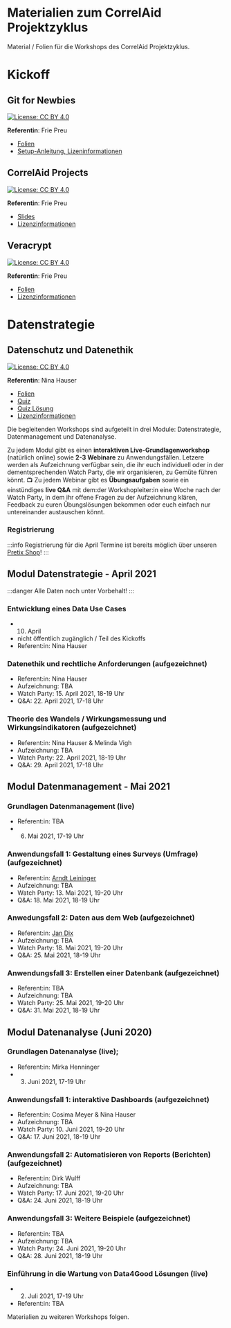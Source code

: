 # Materialien zum CorrelAid Projektzyklus
Material / Folien für die Workshops des CorrelAid Projektzyklus.
# Kickoff 
## Git for Newbies
 [![License: CC BY 4.0](https://img.shields.io/badge/License-CC%20BY%204.0-lightgrey.svg)](https://creativecommons.org/licenses/by/4.0/)

**Referentin**: Frie Preu

- [Folien](https://projektzyklus.correlaid.org/00_kickoff-git-for-newbies/index.html)
- [Setup-Anleitung, Lizeninformationen](https://projektzyklus.correlaid.org/00_kickoff-git-for-newbies)

## CorrelAid Projects

[![License: CC BY 4.0](https://img.shields.io/badge/License-CC%20BY%204.0-lightgrey.svg)](https://creativecommons.org/licenses/by/4.0/)

**Referentin**: Frie Preu

- [Slides](https://projektzyklus.correlaid.org/01_kickoff-correlaid-projects/correlaid-projects.pdf)
- [Lizenzinformationen](https://projektzyklus.correlaid.org/01_kickoff-correlaid-projects/)


## Veracrypt
[![License: CC BY 4.0](https://img.shields.io/badge/License-CC%20BY%204.0-lightgrey.svg)](https://creativecommons.org/licenses/by/4.0/)

**Referentin**: Frie Preu


- [Folien](https://projektzyklus.correlaid.org/00_kickoff-datensicherheit-veracrypt/index.html)
- [Lizenzinformationen](https://projektzyklus.correlaid.org/00_kickoff-datensicherheit-veracrypt/)

# Datenstrategie
## Datenschutz und Datenethik
[![License: CC BY 4.0](https://img.shields.io/badge/License-CC%20BY%204.0-lightgrey.svg)](https://creativecommons.org/licenses/by/4.0/)

**Referentin**: Nina Hauser

- [Folien](https://projektzyklus.correlaid.org/03_strategie-datenschutz-datenethik/datenschutz_und_datenethik.pdf)
- [Quiz](https://projektzyklus.correlaid.org/03_strategie-datenschutz-datenethik/datenschutz_und_datenethik_quiz.pdf)
- [Quiz Lösung](https://projektzyklus.correlaid.org/03_strategie-datenschutz-datenethik/datenschutz_und_datenethik_quiz.pdf)
- [Lizenzinformationen](https://projektzyklus.correlaid.org/03_strategie-datenschutz-datenethik/)





Die begleitenden Workshops sind aufgeteilt in drei Module: Datenstrategie, Datenmanagement und Datenanalyse.

Zu jedem Modul gibt es einen **interaktiven Live-Grundlagenworkshop** (natürlich online) sowie **2-3 Webinare** zu Anwendungsfällen. Letzere werden als Aufzeichnung verfügbar sein, die ihr euch individuell oder in der dementsprechenden Watch Party, die wir organisieren, zu Gemüte führen könnt. :tv:
Zu jedem Webinar gibt es **Übungsaufgaben** sowie ein einstündiges **live Q&A** mit dem:der Workshopleiter:in eine Woche nach der Watch Party, in dem ihr offene Fragen zu der Aufzeichnung klären, Feedback zu euren Übungslösungen bekommen oder euch einfach nur untereinander austauschen könnt.

### Registrierung
:::info
Registrierung für die April Termine ist bereits möglich über unseren [Pretix Shop](https://pretix.eu/correlaid/projektzyklus-21q2/)!
:::


## Modul Datenstrategie - April 2021
:::danger
Alle Daten noch unter Vorbehalt!
:::
### Entwicklung eines Data Use Cases 
- 10. April
- nicht öffentlich zugänglich / Teil des Kickoffs 
- Referent:in: Nina Hauser

### Datenethik und rechtliche Anforderungen (aufgezeichnet)
- Referent:in: Nina Hauser 
- Aufzeichnung: TBA
- Watch Party: 15. April 2021, 18-19 Uhr
- Q&A: 22. April 2021, 17-18 Uhr


### Theorie des Wandels / Wirkungsmessung und Wirkungsindikatoren (aufgezeichnet)
- Referent:in: Nina Hauser & Melinda Vigh
- Aufzeichnung: TBA
- Watch Party: 22. April 2021, 18-19 Uhr 
- Q&A: 29. April 2021, 17-18 Uhr
## Modul Datenmanagement - Mai 2021
### Grundlagen Datenmanagement (live)
- Referent:in: TBA
- 6. Mai 2021, 17-19 Uhr


### Anwendungsfall 1: Gestaltung eines Surveys (Umfrage) (aufgezeichnet)
- Referent:in: [Arndt Leininger](https://aleininger.eu/)
- Aufzeichnung: TBA
- Watch Party: 13. Mai 2021, 19-20 Uhr
- Q&A: 18. Mai 2021, 18-19 Uhr

### Anwedungsfall 2: Daten aus dem Web (aufgezeichnet)
- Referent:in: [Jan Dix](https://www.linkedin.com/in/jan-dix-30550314a/?originalSubdomain=de)
- Aufzeichnung: TBA
- Watch Party: 18. Mai 2021, 19-20 Uhr
- Q&A: 25. Mai 2021, 18-19 Uhr

### Anwendungsfall 3: Erstellen einer Datenbank (aufgezeichnet)
- Referent:in: TBA
- Aufzeichnung: TBA
- Watch Party: 25. Mai 2021, 19-20 Uhr
- Q&A: 31. Mai 2021, 18-19 Uhr

## Modul Datenanalyse (Juni 2020)
### Grundlagen Datenanalyse (live); 
- Referent:in: Mirka Henninger
- 3. Juni 2021, 17-19 Uhr

### Anwendungsfall 1: interaktive Dashboards (aufgezeichnet)
- Referent:in: Cosima Meyer & Nina Hauser
- Aufzeichnung: TBA
- Watch Party: 10. Juni 2021, 19-20 Uhr
- Q&A: 17. Juni 2021, 18-19 Uhr


### Anwendungsfall 2: Automatisieren von Reports (Berichten)(aufgezeichnet)
- Referent:in: Dirk Wulff
- Aufzeichnung: TBA
- Watch Party: 17. Juni 2021, 19-20 Uhr
- Q&A: 24. Juni 2021, 18-19 Uhr


### Anwendungsfall 3: Weitere Beispiele (aufgezeichnet)
- Referent:in: TBA
- Aufzeichnung: TBA
- Watch Party: 24. Juni 2021, 19-20 Uhr
- Q&A: 28. Juni 2021, 18-19 Uhr


### Einführung in die Wartung von Data4Good Lösungen (live)
- 2. Juli 2021, 17-19 Uhr
- Referent:in: TBA

Materialien zu weiteren Workshops folgen.